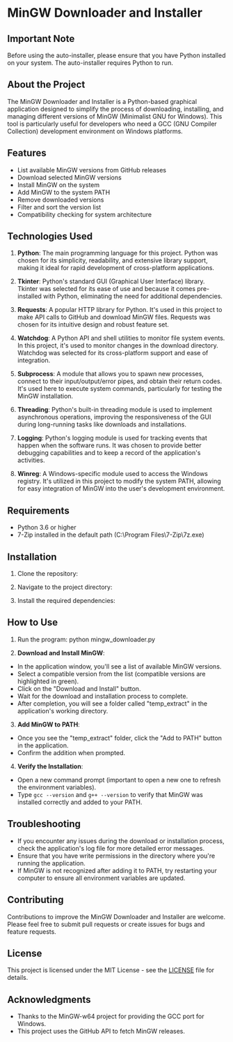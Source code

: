 # MinGW Downloader and Installer

## Important Note

Before using the auto-installer, please ensure that you have Python installed on your system. The auto-installer requires Python to run.

## About the Project

The MinGW Downloader and Installer is a Python-based graphical application designed to simplify the process of downloading, installing, and managing different versions of MinGW (Minimalist GNU for Windows). This tool is particularly useful for developers who need a GCC (GNU Compiler Collection) development environment on Windows platforms.

## Features

- List available MinGW versions from GitHub releases
- Download selected MinGW versions
- Install MinGW on the system
- Add MinGW to the system PATH
- Remove downloaded versions
- Filter and sort the version list
- Compatibility checking for system architecture

## Technologies Used

1. **Python**: The main programming language for this project. Python was chosen for its simplicity, readability, and extensive library support, making it ideal for rapid development of cross-platform applications.

2. **Tkinter**: Python's standard GUI (Graphical User Interface) library. Tkinter was selected for its ease of use and because it comes pre-installed with Python, eliminating the need for additional dependencies.

3. **Requests**: A popular HTTP library for Python. It's used in this project to make API calls to GitHub and download MinGW files. Requests was chosen for its intuitive design and robust feature set.

4. **Watchdog**: A Python API and shell utilities to monitor file system events. In this project, it's used to monitor changes in the download directory. Watchdog was selected for its cross-platform support and ease of integration.

5. **Subprocess**: A module that allows you to spawn new processes, connect to their input/output/error pipes, and obtain their return codes. It's used here to execute system commands, particularly for testing the MinGW installation.

6. **Threading**: Python's built-in threading module is used to implement asynchronous operations, improving the responsiveness of the GUI during long-running tasks like downloads and installations.

7. **Logging**: Python's logging module is used for tracking events that happen when the software runs. It was chosen to provide better debugging capabilities and to keep a record of the application's activities.

8. **Winreg**: A Windows-specific module used to access the Windows registry. It's utilized in this project to modify the system PATH, allowing for easy integration of MinGW into the user's development environment.

## Requirements

- Python 3.6 or higher
- 7-Zip installed in the default path (C:\Program Files\7-Zip\7z.exe)

## Installation

1. Clone the repository:

2. Navigate to the project directory:

3. Install the required dependencies:


## How to Use

1. Run the program: python mingw_downloader.py

2. **Download and Install MinGW**:
- In the application window, you'll see a list of available MinGW versions.
- Select a compatible version from the list (compatible versions are highlighted in green).
- Click on the "Download and Install" button.
- Wait for the download and installation process to complete.
- After completion, you will see a folder called "temp_extract" in the application's working directory.

3. **Add MinGW to PATH**:
- Once you see the "temp_extract" folder, click the "Add to PATH" button in the application.
- Confirm the addition when prompted.

4. **Verify the Installation**:
- Open a new command prompt (important to open a new one to refresh the environment variables).
- Type `gcc --version` and `g++ --version` to verify that MinGW was installed correctly and added to your PATH.

## Troubleshooting

- If you encounter any issues during the download or installation process, check the application's log file for more detailed error messages.
- Ensure that you have write permissions in the directory where you're running the application.
- If MinGW is not recognized after adding it to PATH, try restarting your computer to ensure all environment variables are updated.

## Contributing

Contributions to improve the MinGW Downloader and Installer are welcome. Please feel free to submit pull requests or create issues for bugs and feature requests.

## License

This project is licensed under the MIT License - see the [LICENSE](LICENSE) file for details.

## Acknowledgments

- Thanks to the MinGW-w64 project for providing the GCC port for Windows.
- This project uses the GitHub API to fetch MinGW releases.
